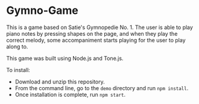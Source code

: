 # Gymno-Game

This is a game based on Satie's Gymnopedie No. 1. The user is able to play piano notes by pressing shapes on the page, and when they play the correct melody, some accompaniment starts playing for the user to play along to.

This game was built using Node.js and Tone.js. 

To install:

* Download and unzip this repository.
* From the command line, go to the `demo` directory and run `npm install`.
* Once installation is complete, run `npm start`.